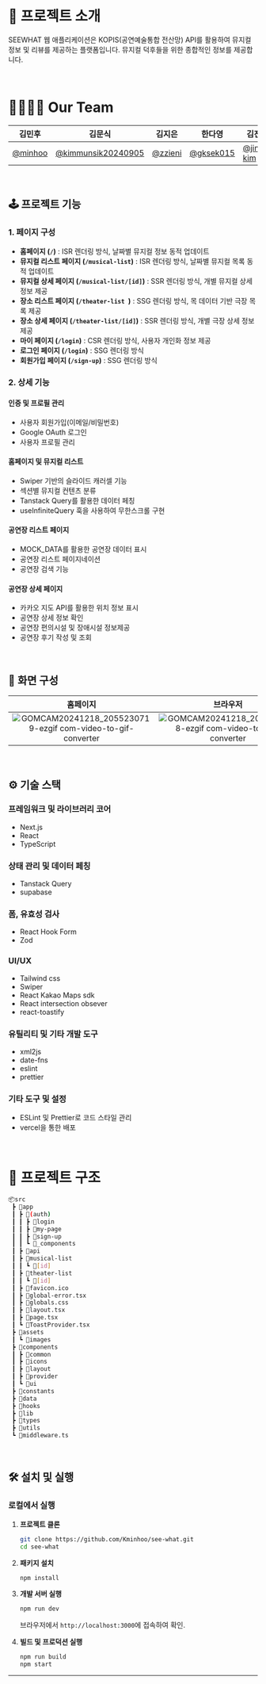 # 📑 프로젝트 소개

SEEWHAT 웹 애플리케이션은 KOPIS(공연예술통합 전산망) API를 활용하여 뮤지컬 정보 및 리뷰를 제공하는 플랫폼입니다. 뮤지컬 덕후들을 위한 종합적인 정보를 제공합니다.

<br>

# 👨‍👩‍👧‍👦 Our Team

| 김민후                                | 김문식                                                     | 김지은                               | 한다영                                   | 김진실                                       |
| ------------------------------------- | ---------------------------------------------------------- | ------------------------------------ | ---------------------------------------- | -------------------------------------------- |
| [@minhoo](https://github.com/Noonsae) | [@kimmunsik20240905](https://github.com/kimmunsik20240905) | [@zzieni](https://github.com/zzieni) | [@gksek015](https://github.com/gksek015) | [@jinsil-kim](https://github.com/jinsil-kim) |

<br>

## 🕹️ 프로젝트 기능

### 1. **페이지 구성**

- **홈페이지 (`/`)** : ISR 렌더링 방식, 날짜별 뮤지컬 정보 동적 업데이트
- **뮤지컬 리스트 페이지 (`/musical-list`)** : ISR 렌더링 방식, 날짜별 뮤지컬 목록 동적 업데이트
- **뮤지컬 상세 페이지 (`/musical-list/[id]`)** : SSR 렌더링 방식, 개별 뮤지컬 상세 정보 제공
- **장소 리스트 페이지 (`/theater-list `)** : SSG 렌더링 방식, 목 데이터 기반 극장 목록 제공
- **장소 상세 페이지 (`/theater-list/[id]`)** : SSR 렌더링 방식, 개별 극장 상세 정보 제공
- **마이 페이지 (`/login`)** : CSR 렌더링 방식, 사용자 개인화 정보 제공
- **로그인 페이지 (`/login`)** : SSG 렌더링 방식
- **회원가입 페이지 (`/sign-up`)** : SSG 렌더링 방식

### 2. **상세 기능**

#### 인증 및 프로필 관리

- 사용자 회원가입(이메일/비밀번호)
- Google OAuth 로그인
- 사용자 프로필 관리

#### 홈페이지 및 뮤지컬 리스트

- Swiper 기반의 슬라이드 캐러셀 기능
- 섹션별 뮤지컬 컨텐츠 분류
- Tanstack Query를 활용한 데이터 페칭
- useInfiniteQuery 훅을 사용하여 무한스크롤 구현

#### 공연장 리스트 페이지

- MOCK_DATA를 활용한 공연장 데이터 표시
- 공연장 리스트 페이지네이션
- 공연장 검색 기능

#### 공연장 상세 페이지

- 카카오 지도 API를 활용한 위치 정보 표시
- 공연장 상세 정보 확인
- 공연장 편의시설 및 장애시설 정보제공
- 공연장 후기 작성 및 조회

<br>

## 📱 화면 구성

|                                                                    홈페이지                                                                    |                                                                    브라우저                                                                    |                                                                     모바일                                                                     |                                                                     모바일                                                                     |
| :--------------------------------------------------------------------------------------------------------------------------------------------: | :--------------------------------------------------------------------------------------------------------------------------------------------: | :--------------------------------------------------------------------------------------------------------------------------------------------: | :--------------------------------------------------------------------------------------------------------------------------------------------: |
| ![GOMCAM20241218_2055230719-ezgif com-video-to-gif-converter](https://github.com/user-attachments/assets/354d6a0b-c79d-4f28-9c91-563b35242fdb) | ![GOMCAM20241218_2054560458-ezgif com-video-to-gif-converter](https://github.com/user-attachments/assets/339d10f3-3889-48b7-afbd-bbe1ba2c8bd4) | ![GOMCAM20241218_2056020172-ezgif com-video-to-gif-converter](https://github.com/user-attachments/assets/5bbffa79-fc1d-4af5-960a-d4e8c3f19908) | ![GOMCAM20241218_2055470641-ezgif com-video-to-gif-converter](https://github.com/user-attachments/assets/e9e714a0-1af2-4670-9bad-04882b8d5b82) |

<br>

## ⚙️ 기술 스택

### **프레임워크 및 라이브러리 코어**

- Next.js
- React
- TypeScript

### **상태 관리 및 데이터 페칭**

- Tanstack Query
- supabase

### **폼, 유효성 검사**

- React Hook Form
- Zod

### **UI/UX**

- Tailwind css
- Swiper
- React Kakao Maps sdk
- React intersection obsever
- react-toastify

### **유틸리티 및 기타 개발 도구**

- xml2js
- date-fns
- eslint
- prettier

### **기타 도구 및 설정**

- ESLint 및 Prettier로 코드 스타일 관리
- vercel을 통한 배포

<br>

# 🌳 프로젝트 구조

```bash
📦src
 ┣ 📂app
 ┃ ┣ 📂(auth)
 ┃ ┃ ┣ 📂login
 ┃ ┃ ┣ 📂my-page
 ┃ ┃ ┣ 📂sign-up
 ┃ ┃ ┗ 📂_components
 ┃ ┣ 📂api
 ┃ ┣ 📂musical-list
 ┃ ┃ ┗ 📂[id]
 ┃ ┣ 📂theater-list
 ┃ ┃ ┗ 📂[id]
 ┃ ┣ 📜favicon.ico
 ┃ ┣ 📜global-error.tsx
 ┃ ┣ 📜globals.css
 ┃ ┣ 📜layout.tsx
 ┃ ┣ 📜page.tsx
 ┃ ┗ 📜ToastProvider.tsx
 ┣ 📂assets
 ┃ ┗ 📂images
 ┣ 📂components
 ┃ ┣ 📂common
 ┃ ┣ 📂icons
 ┃ ┣ 📂layout
 ┃ ┣ 📂provider
 ┃ ┗ 📂ui
 ┣ 📂constants
 ┣ 📂data
 ┣ 📂hooks
 ┣ 📂lib
 ┣ 📂types
 ┣ 📂utils
 ┗ 📜middleware.ts
```

<br>

## 🛠️ 설치 및 실행

### **로컬에서 실행**

1. **프로젝트 클론**

   ```bash
   git clone https://github.com/Kminhoo/see-what.git
   cd see-what
   ```

2. **패키지 설치**

   ```bash
   npm install
   ```

3. **개발 서버 실행**

   ```bash
   npm run dev
   ```

   브라우저에서 `http://localhost:3000`에 접속하여 확인.

4. **빌드 및 프로덕션 실행**
   ```bash
   npm run build
   npm start
   ```

---

